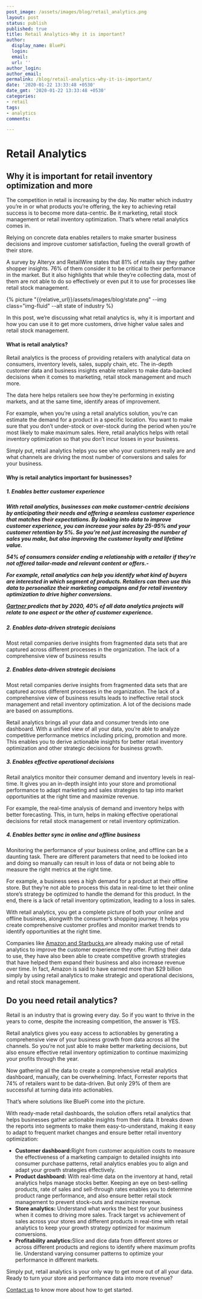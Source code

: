 ```yaml
---
post_image: /assets/images/blog/retail_analytics.png
layout: post
status: publish
published: true
title: Retail Analytics-Why it is important?
author:
  display_name: BluePi
  login:  
  email: 
  url: ''
author_login: 
author_email: 
permalink: /blog/retail-analytics-why-it-is-important/
date: '2020-01-22 13:33:48 +0530'
date_gmt: '2020-01-22 13:33:48 +0530'
categories:
- retail
tags:
- analytics
comments:

---
```

# Retail Analytics 

<h2>Why it is important for retail inventory optimization and more </h2>

<p>The competition in retail is increasing by the day. No matter which industry you’re in or what products you’re offering, the key to achieving retail success is to become more data-centric. Be it marketing, retail stock management or retail inventory optimization. That’s where retail analytics comes in. </p>

<p>Relying on concrete data enables retailers to make smarter business decisions and improve customer satisfaction, fueling the overall growth of their store. </p>

<p>A survey by Alteryx and RetailWire states that 81% of retails say they gather shopper insights. 76% of them consider it to be critical to their performance in the market. But it also highlights that while they’re collecting data, most of them are not able to do so effectively or even put it to use for processes like retail stock management. </p>

{% picture "{{relative_url}}/assets/images/blog/state.png" --img class="img-fluid" --alt state of industry %} 
<p>In this post, we’re discussing what retail analytics is, why it is important and how you can use it to get more customers, drive higher value sales and retail stock management.  </p>

<h4>What is retail analytics?</h4> 

<p>Retail analytics is the process of providing retailers with analytical data on consumers, inventory levels, sales, supply chain, etc. The in-depth customer data and business insights enable retailers to make data-backed decisions when it comes to marketing, retail stock management and much more. </p>

<p>The data here helps retailers see how they’re performing in existing markets, and at the same time, identify areas of improvement. </p>

<p>For example, when you’re using a retail analytics solution, you’re can estimate the demand for a product in a specific location. You want to make sure that you don’t under-stock or over-stock during the period when you’re most likely to make maximum sales. Here, retail analytics helps with retail inventory optimization so that you don’t incur losses in your business.</p> 

<p>Simply put, retail analytics helps you see who your customers really are and what channels are driving the most number of conversions and sales for your business. </p>

<h4>Why is retail analytics important for businesses? </h4>

<h5>1. Enables better customer experience <h5>

<p>With retail analytics, businesses can make customer-centric decisions by anticipating their needs and offering a seamless customer experience that matches their expectations. By looking into data to improve customer experience, you can increase your sales by 25-95% and your customer retention by 5%. So you’re not just increasing the number of sales you make, but also improving the customer loyalty and lifetime value.</p> 

<p><i>54% of consumers consider ending a relationship with a retailer if they’re not offered tailor-made and relevant content or offers.- </i></p>

<p>For example, retail analytics can help you identify what kind of buyers are interested in which segment of products. Retailers can then use this data to personalize their marketing campaigns and for retail inventory optimization to drive higher conversions.  </p>

<p><a target="_blank" href="https://www.gartner.com/en/newsroom/press-releases/2018-02-19-gartner-says-25-percent-of-customer-service-operations-will-use-virtual-customer-assistants-by-2020"> Gartner </a> predicts that by 2020, 40% of all data analytics projects will relate to one aspect or the other of customer experience.</p>  

<h5>2. Enables data-driven strategic decisions </h5>

<p>Most retail companies derive insights from fragmented data sets that are captured across different processes in the organization. The lack of a comprehensive view of business results </p>

<h5>2. Enables data-driven strategic decisions </h5>

<p>Most retail companies derive insights from fragmented data sets that are captured across different processes in the organization. The lack of a comprehensive view of business results leads to ineffective retail stock management and retail inventory optimization. A lot of the decisions made are based on assumptions. </p>

<p>Retail analytics brings all your data and consumer trends into one dashboard. With a unified view of all your data, you’re able to analyze competitive performance metrics including pricing, promotion and more. This enables you to derive actionable insights for better retail inventory optimization and other strategic decisions for business growth. </p>

<h5>3. Enables effective operational decisions </h5>

<p>Retail analytics monitor their consumer demand and inventory levels in real-time. It gives you an in-depth insight into your store and promotional performance to adapt marketing and sales strategies to tap into market opportunities at the right time and maximize revenue.</p> 

<p>For example, the real-time analysis of demand and inventory helps with better forecasting. This, in turn, helps in making effective operational decisions for retail stock management or retail inventory optimization. </p>

<h5>4. Enables better sync in online and offline business </h5>

<p>Monitoring the performance of your business online, and offline can be a daunting task. There are different parameters that need to be looked into and doing so manually can result in loss of data or not being able to measure the right metrics at the right time. </p>

<p>For example, a business sees a high demand for a product at their offline store. But they’re not able to process this data in real-time to let their online store’s strategy be optimized to handle the demand for this product. In the end, there is a lack of retail inventory optimization, leading to a loss in sales. </p>

<p>With retail analytics, you get a complete picture of both your online and offline business, alongwith the consumer’s shopping journey. It helps you create comprehensive customer profiles and monitor market trends to identify opportunities at the right time. </p>

<p>Companies like <a target="_blank" href="https://hostingtribunal.com/blog/big-data-stats/#gref"> Amazon and Starbucks </a> are already making use of retail analytics to improve the customer experience they offer. Putting their data to use, they have also been able to create competitive growth strategies that have helped them expand their business and also increase revenue over time. In fact, Amazon is said to have earned more than $29 billion simply by using retail analytics to make strategic and operational decisions, and retail stock management.</p>

<h2> Do you need retail analytics? </h2>

<p>Retail is an industry that is growing every day. So if you want to thrive in the years to come, despite the increasing competition, the answer is YES. </p>

<p>Retail analytics gives you easy access to actionables by generating a comprehensive view of your business growth from data across all the channels. So you’re not just able to make better marketing decisions, but also ensure effective retail inventory optimization to continue maximizing your profits through the year. </p>

<p>Now gathering all the data to create a comprehensive retail analytics dashboard, manually, can be overwhelming. Infact, Forrester reports that 74% of retailers want to be data-driven. But only 29% of them are successful at turning data into actionables. </p>

<p>That’s where solutions like BluePi come into the picture. </p>

<p>With ready-made retail dashboards, the solution offers retail analytics that helps businesses gather actionable insights from their data. It breaks down the reports into segments to make them easy-to-understand, making it easy to adapt to frequent market changes and ensure better retail inventory optimization: </p>

<ul>
	<li><b>Customer dashboard:</b>Right from customer acquisition costs to measure the effectiveness of a marketing campaign to detailed insights into consumer purchase patterns, retail analytics enables you to align and adapt your growth strategies effectively. </li>
	<li><b>Product dashboard:</b> With real-time data on the inventory at hand, retail analytics helps manage stocks better. Keeping an eye on best-selling products, rate of sales and sell-through rates enables you to determine product range performance, and also ensure better retail stock management to prevent stock-outs and maximize revenue.</li>
	<li><b>Store analytics:</b> Understand what works the best for your business when it comes to driving more sales. Track target vs achievement of sales across your stores and different products in real-time with retail analytics to keep your growth strategy optimized for maximum conversions.</li>
	<li><b>Profitability analytics:</b>Slice and dice data from different stores or across different products and regions to identify where maximum profits lie. Understand varying consumer patterns to optimize your performance in different markets.</li>

</ul>
<p>Simply put, retail analytics is your only way to get more out of all your data. Ready to turn your store and performance data into more revenue? </p>

<p><a target="_blank" href="https://www.bluepiit.com/contact-us"> Contact us</a> to know more about how to get started. </p>

